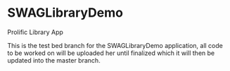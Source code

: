 SWAGLibraryDemo
===============

Prolific Library App

This is the test bed branch for the SWAGLibraryDemo application, all code to be worked on will be uploaded her until 
finalized which it will then be updated into the master branch.
